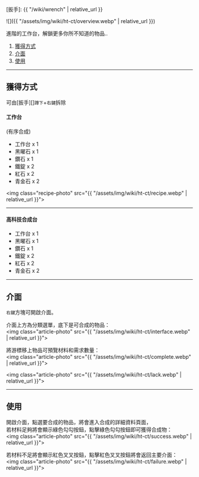 [扳手]: {{ "/wiki/wrench" | relative_url }}

![]({{ "/assets/img/wiki/ht-ct/overview.webp" | relative_url }})

進階的工作台，解鎖更多你所不知道的物品..

<div class="article-content">
<ol>
    <li><a href="#獲得方式">獲得方式</a></li>
    <li><a href="#介面">介面</a></li>
    <li><a href="#使用">使用</a></li>
</ol>
</div>

---

## 獲得方式

可由[扳手][]`蹲下`+`右鍵`拆除

#### 工作台

(有序合成)

- 工作台 x 1  
- 黑曜石 x 1  
- 鑽石 x 1  
- 鐵錠 x 2  
- 紅石 x 2  
- 青金石 x 2

<img class="recipe-photo" src="{{ "/assets/img/wiki/ht-ct/recipe.webp" | relative_url }}">

<hr class="sub">

#### 高科技合成台

- 工作台 x 1  
- 黑曜石 x 1  
- 鑽石 x 1  
- 鐵錠 x 2  
- 紅石 x 2  
- 青金石 x 2

---

## 介面

`右鍵`方塊可開啟介面。

介面上方為分類選單，底下是可合成的物品：  
<img class="article-photo" src="{{ "/assets/img/wiki/ht-ct/interface.webp" | relative_url }}">

將游標移上物品可預覽材料和需求數量：  
<img class="article-photo" src="{{ "/assets/img/wiki/ht-ct/complete.webp" | relative_url }}">

<img class="article-photo" src="{{ "/assets/img/wiki/ht-ct/lack.webp" | relative_url }}">

---

## 使用

開啟介面，點選要合成的物品，將會進入合成的詳細資料頁面，  
若材料足夠將會顯示綠色勾勾按鈕，點擊綠色勾勾按鈕即可獲得合成物：  
<img class="article-photo" src="{{ "/assets/img/wiki/ht-ct/success.webp" | relative_url }}">

若材料不足將會顯示紅色叉叉按鈕，點擊紅色叉叉按鈕將會返回主要介面：  
<img class="article-photo" src="{{ "/assets/img/wiki/ht-ct/failure.webp" | relative_url }}">
